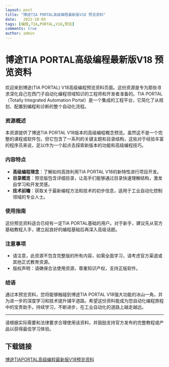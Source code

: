 ```yaml
---
layout: post
title: "博途TIA PORTAL高级编程最新版V18 预览资料"
date:   2022-10-05
tags: [编程,TIA,PORTAL,V18,预览]
comments: true
author: admin
---
```

# 博途TIA PORTAL高级编程最新版V18 预览资料

欢迎来到博途(TIA PORTAL) V18高级编程预览资料页面。这份资源是专为那些寻求深化自己在西门子自动化编程领域知识的工程师和开发者准备的。TIA PORTAL（Totally Integrated Automation Portal）是一个集成的工程平台，它简化了从规划、配置到编程和诊断的整个自动化流程。

### 资源概述

本资源提供了博途TIA PORTAL V18版本的高级编程概念预览。虽然这不是一个完整的课程或软件包，但它包含了一系列的关键主题和目录结构，这些对于经验丰富的程序员来说，足以作为一个起点去探索新版本的功能和高级编程技巧。

### 内容特点

- **高级编程理念**：了解如何高效利用TIA PORTAL V18的新特性进行项目开发。
- **目录概览**：预览版包含详细目录，让高手们能够通过目录快速理解结构，激发自学习和开发灵感。
- **技术前瞻**：获取关于最新编程方法和技术的初步信息，适用于工业自动化控制领域的专业人士。

### 使用指南

这份预览资料适合已经有一定TIA PORTAL基础的用户。对于新手，建议先从官方基础教程入手，建立起良好的编程基础后再深入高级话题。

### 注意事项

- 请注意，此资源不包含完整版的所有内容，如需全面学习，请考虑官方渠道或其他正式教育资源。
- 版权声明：请确保合法使用资源，尊重知识产权，支持正版软件。

### 结语

通过本预览资料，您将能够触碰到博途TIA PORTAL V18强大功能的冰山一角，并为进一步的深度学习和技术提升铺平道路。希望这份资料能成为您自动化编程旅程中的宝贵助手。持续学习，不断进步，在工业自动化的道路上越走越远。

---

请根据实际需要和法律要求合理使用该资料，并鼓励支持官方发布的完整教程或产品以获得最佳学习体验。

## 下载链接

[博途TIAPORTAL高级编程最新版V18预览资料](https://pan.quark.cn/s/78a827d03802)